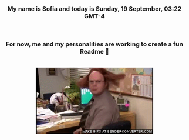 


<div align="center">
<h3 >My name is Sofia and today is Sunday, 19 September, 03:22 GMT-4</h3><br>
<h3 >For now, me and my personalities are working to create a fun Readme 👋
</h3><br>
<img src='img/dwight.gif' alt='working...'/>
</div>
